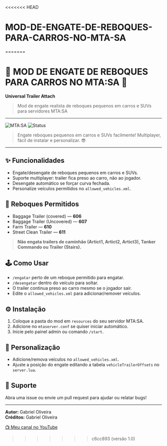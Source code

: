 <<<<<<< HEAD
# MOD-DE-ENGATE-DE-REBOQUES-PARA-CARROS-NO-MTA-SA
=======
# 🚗 MOD DE ENGATE DE REBOQUES PARA CARROS NO MTA:SA 🚚

**Universal Trailer Attach**

> Mod de engate realista de reboques pequenos em carros e SUVs para servidores MTA:SA

---

![MTA:SA](https://img.shields.io/badge/MTA:SA-Resource-blue?style=flat-square) ![Status](https://img.shields.io/badge/status-Ativo-brightgreen?style=flat-square)

> Engate reboques pequenos em carros e SUVs facilmente! Multiplayer, fácil de instalar e personalizar. 😎

---

## ✨ Funcionalidades
- Engate/desengate de reboques pequenos em carros e SUVs.
- Suporte multiplayer: trailer fica preso ao carro, não ao jogador.
- Desengate automático se forçar curva fechada.
- Personalize veículos permitidos no `allowed_vehicles.xml`.

## 🚙 Reboques Permitidos
- Baggage Trailer (covered) — **606**
- Baggage Trailer (Uncovered) — **607**
- Farm Trailer — **610**
- Street Clean Trailer — **611**

> **Não engata trailers de caminhão (Artict1, Artict2, Artict3), Tanker Commando ou Trailer (Stairs).**

## 🕹️ Como Usar
- `/engatar` perto de um reboque permitido para engatar.
- `/desengatar` dentro do veículo para soltar.
- O trailer continua preso ao carro mesmo se o jogador sair.
- Edite o `allowed_vehicles.xml` para adicionar/remover veículos.

## ⚙️ Instalação
1. Coloque a pasta do mod em `resources` do seu servidor MTA:SA.
2. Adicione no `mtaserver.conf` se quiser iniciar automático.
3. Inicie pelo painel admin ou comando `/start`.

## 🎨 Personalização
- Adicione/remova veículos no `allowed_vehicles.xml`.
- Ajuste a posição do engate editando a tabela `vehicleTrailerOffsets` no `server.lua`.

## 💬 Suporte
Abra uma issue ou envie um pull request para ajudar ou relatar bugs!

---
**Autor:** Gabriel Oliveira  
**Créditos:** Gabriel Oliveira

[📺 Meu canal no YouTube](https://www.youtube.com/@gabrieloliveira0)
>>>>>>> c6cc893 (versão 1.0)
